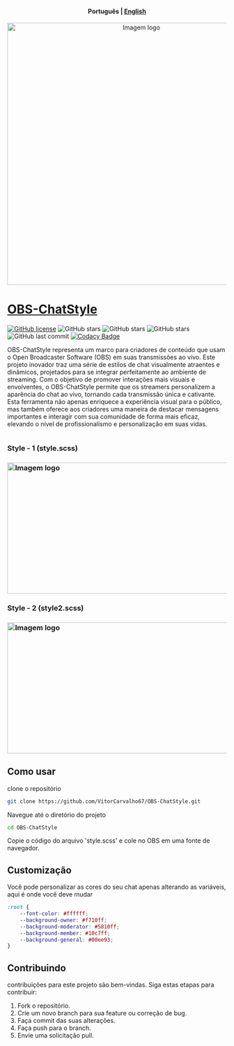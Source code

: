 <h4 align="center">
    <p>
        <b>Рortuguês</b> |
        <a href="https://github.com/VitorCarvalho67/OBS-ChatStyle/blob/main/README.md">English</b> 
    </p>
</h4>

<p align="center">
  <img src="https://github.com/VitorCarvalho67/OBS-ChatStyle/assets/102667323/7d7f4918-0fb5-4d1f-be50-cd2f13a2d5a1" style=" width: 600px;" alt="Imagem logo" />
</p>

# OBS-ChatStyle

[![GitHub license](https://img.shields.io/github/license/vitorcarvalho67/OBS-ChatStyle)](vitorcarvalho67/OBS-ChatStyle/blob/master/LICENSE) ![GitHub stars](https://img.shields.io/github/stars/vitorcarvalho67/OBS-ChatStyle) ![GitHub stars](https://img.shields.io/github/languages/count/vitorcarvalho67/OBS-ChatStyle) ![GitHub stars](https://img.shields.io/github/languages/top/vitorcarvalho67/OBS-ChatStyle) ![GitHub last commit](https://img.shields.io/github/last-commit/vitorcarvalho67/OBS-ChatStyle)
[![Codacy Badge](https://app.codacy.com/project/badge/Grade/a260906ca80f48eb806d9cb17f6acc14)](https://app.codacy.com/gh/VitorCarvalho67/OBS-ChatStyle/dashboard?utm_source=gh&utm_medium=referral&utm_content=&utm_campaign=Badge_grade)

OBS-ChatStyle representa um marco para criadores de conteúdo que usam o Open Broadcaster Software (OBS) em suas transmissões ao vivo. Este projeto inovador traz uma série de estilos de chat visualmente atraentes e dinâmicos, projetados para se integrar perfeitamente ao ambiente de streaming. Com o objetivo de promover interações mais visuais e envolventes, o OBS-ChatStyle permite que os streamers personalizem a aparência do chat ao vivo, tornando cada transmissão única e cativante. Esta ferramenta não apenas enriquece a experiência visual para o público, mas também oferece aos criadores uma maneira de destacar mensagens importantes e interagir com sua comunidade de forma mais eficaz, elevando o nível de profissionalismo e personalização em suas vidas.

<p style="display: flex !important; flex-direction: column !important; justify-content: center !important; align-items: center !important;">
    <h3>Style - 1 (style.scss)<h3>
  <img src="https://cdn.discordapp.com/attachments/1035898510874259488/1207859368603816007/Screenshot_301.png?ex=65e12db2&is=65ceb8b2&hm=a13482ad566648ab4273ccd14c2279e6c4dee9a44d6d17666710e87af06dbbf0&" style="width: 600px; height: 300px; object-fit: cover;" alt="Imagem logo" />
    <h3>Style - 2 (style2.scss)<h3>
  <img src="https://github.com/VitorCarvalho67/OBS-ChatStyle/assets/102667323/d2ed558a-bd56-4ea6-92e3-eb43eeaa8c08" style="width: 600px; height: 300px; object-fit: cover;" alt="Imagem logo" />
</p>

## Como usar

clone o repositório
```bash
git clone https://github.com/VitorCarvalho67/OBS-ChatStyle.git
```

Navegue até o diretório do projeto
```bash
cd OBS-ChatStyle
```

Copie o código do arquivo 'style.scss' e cole no OBS em uma fonte de navegador.

## Customização

Você pode personalizar as cores do seu chat apenas alterando as variáveis, aqui é onde você deve mudar

```css
:root {
    --font-color: #ffffff;
    --background-owner: #f710ff;
    --background-moderator: #5810ff;
    --background-member: #10c7ff;
    --background-general: #00ee93;
}
```

## Contribuindo
contribuições para este projeto são bem-vindas. Siga estas etapas para contribuir:

1. Fork o repositório.
2. Crie um novo branch para sua feature ou correção de bug.
3. Faça commit das suas alterações.
4. Faça push para o branch.
5. Envie uma solicitação pull.
